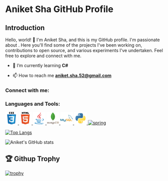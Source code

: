 # Aniket Sha GitHub Profile

## Introduction

Hello, world! 👋 I'm Aniket Sha, and this is my GitHub profile. I'm passionate about <mention your areas of interest or expertise>. Here you'll find some of the projects I've been working on, contributions to open source, and various experiments I've undertaken. Feel free to explore and connect with me.

- 🌱 I’m currently learning **C#**

- 📫 How to reach me **aniket.sha.52@gmail.com**

<h3 align="left">Connect with me:</h3>
<p align="left">
</p>

<h3 align="left">Languages and Tools:</h3>
<p align="left"> <a href="https://www.w3schools.com/css/" target="_blank" rel="noreferrer"> <img src="https://raw.githubusercontent.com/devicons/devicon/master/icons/css3/css3-original-wordmark.svg" alt="css3" width="40" height="40"/> </a> <a href="https://www.w3.org/html/" target="_blank" rel="noreferrer"> <img src="https://raw.githubusercontent.com/devicons/devicon/master/icons/html5/html5-original-wordmark.svg" alt="html5" width="40" height="40"/> </a> <a href="https://www.java.com" target="_blank" rel="noreferrer"> <img src="https://raw.githubusercontent.com/devicons/devicon/master/icons/java/java-original.svg" alt="java" width="40" height="40"/> </a> <a href="https://www.mongodb.com/" target="_blank" rel="noreferrer"> <img src="https://raw.githubusercontent.com/devicons/devicon/master/icons/mongodb/mongodb-original-wordmark.svg" alt="mongodb" width="40" height="40"/> </a> <a href="https://www.mysql.com/" target="_blank" rel="noreferrer"> <img src="https://raw.githubusercontent.com/devicons/devicon/master/icons/mysql/mysql-original-wordmark.svg" alt="mysql" width="40" height="40"/> </a> <a href="https://www.python.org" target="_blank" rel="noreferrer"> <img src="https://raw.githubusercontent.com/devicons/devicon/master/icons/python/python-original.svg" alt="python" width="40" height="40"/> </a> <a href="https://spring.io/" target="_blank" rel="noreferrer"> <img src="https://www.vectorlogo.zone/logos/springio/springio-icon.svg" alt="spring" width="40" height="40"/> </a> </p>

[![Top Langs](https://github-readme-stats.vercel.app/api/top-langs/?username=Aniketsha52&layout=pie)](https://github.com/Aniketsha52/github-readme-stats)

![Aniket's GitHub stats](https://github-readme-stats.vercel.app/api?username=Aniketsha52&show_icons=true&theme=radical)  

## 🏆 Githup Trophy  
[![trophy](https://github-profile-trophy.vercel.app/?username=Aniketsha52&theme=onedark)](https://github.com/ryo-ma/github-profile-trophy)

